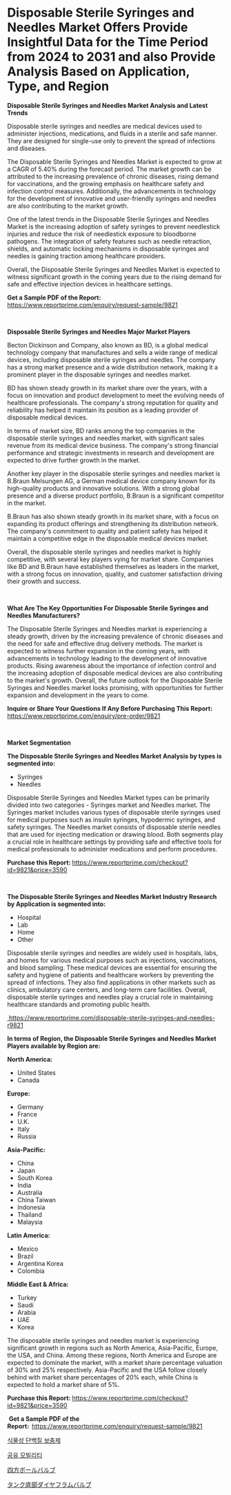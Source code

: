 <p><h1>Disposable Sterile Syringes and Needles Market Offers Provide Insightful Data for the Time Period from 2024 to 2031 and also Provide Analysis Based on Application, Type, and Region</h1></p><p><strong>Disposable Sterile Syringes and Needles Market Analysis and Latest Trends</strong></p>
<p><p>Disposable sterile syringes and needles are medical devices used to administer injections, medications, and fluids in a sterile and safe manner. They are designed for single-use only to prevent the spread of infections and diseases.</p><p>The Disposable Sterile Syringes and Needles Market is expected to grow at a CAGR of 5.40% during the forecast period. The market growth can be attributed to the increasing prevalence of chronic diseases, rising demand for vaccinations, and the growing emphasis on healthcare safety and infection control measures. Additionally, the advancements in technology for the development of innovative and user-friendly syringes and needles are also contributing to the market growth.</p><p>One of the latest trends in the Disposable Sterile Syringes and Needles Market is the increasing adoption of safety syringes to prevent needlestick injuries and reduce the risk of needlestick exposure to bloodborne pathogens. The integration of safety features such as needle retraction, shields, and automatic locking mechanisms in disposable syringes and needles is gaining traction among healthcare providers.</p><p>Overall, the Disposable Sterile Syringes and Needles Market is expected to witness significant growth in the coming years due to the rising demand for safe and effective injection devices in healthcare settings.</p></p>
<p><strong>Get a Sample PDF of the Report:&nbsp;</strong> <a href="https://www.reportprime.com/enquiry/request-sample/9821">https://www.reportprime.com/enquiry/request-sample/9821</a></p>
<p>&nbsp;</p>
<p><strong>Disposable Sterile Syringes and Needles Major Market Players</strong></p>
<p><p>Becton Dickinson and Company, also known as BD, is a global medical technology company that manufactures and sells a wide range of medical devices, including disposable sterile syringes and needles. The company has a strong market presence and a wide distribution network, making it a prominent player in the disposable syringes and needles market.</p><p>BD has shown steady growth in its market share over the years, with a focus on innovation and product development to meet the evolving needs of healthcare professionals. The company's strong reputation for quality and reliability has helped it maintain its position as a leading provider of disposable medical devices.</p><p>In terms of market size, BD ranks among the top companies in the disposable sterile syringes and needles market, with significant sales revenue from its medical device business. The company's strong financial performance and strategic investments in research and development are expected to drive further growth in the market.</p><p>Another key player in the disposable sterile syringes and needles market is B.Braun Melsungen AG, a German medical device company known for its high-quality products and innovative solutions. With a strong global presence and a diverse product portfolio, B.Braun is a significant competitor in the market.</p><p>B.Braun has also shown steady growth in its market share, with a focus on expanding its product offerings and strengthening its distribution network. The company's commitment to quality and patient safety has helped it maintain a competitive edge in the disposable medical devices market.</p><p>Overall, the disposable sterile syringes and needles market is highly competitive, with several key players vying for market share. Companies like BD and B.Braun have established themselves as leaders in the market, with a strong focus on innovation, quality, and customer satisfaction driving their growth and success.</p></p>
<p>&nbsp;</p>
<p><strong>What Are The Key Opportunities For Disposable Sterile Syringes and Needles Manufacturers?</strong></p>
<p><p>The Disposable Sterile Syringes and Needles market is experiencing a steady growth, driven by the increasing prevalence of chronic diseases and the need for safe and effective drug delivery methods. The market is expected to witness further expansion in the coming years, with advancements in technology leading to the development of innovative products. Rising awareness about the importance of infection control and the increasing adoption of disposable medical devices are also contributing to the market's growth. Overall, the future outlook for the Disposable Sterile Syringes and Needles market looks promising, with opportunities for further expansion and development in the years to come.</p></p>
<p><strong>Inquire or Share Your Questions If Any Before Purchasing This Report:</strong> <a href="https://www.reportprime.com/enquiry/pre-order/9821">https://www.reportprime.com/enquiry/pre-order/9821</a></p>
<p>&nbsp;</p>
<p><strong>Market Segmentation</strong></p>
<p><strong>The Disposable Sterile Syringes and Needles Market Analysis by types is segmented into:</strong></p>
<p><ul><li>Syringes</li><li>Needles</li></ul></p>
<p><p>Disposable Sterile Syringes and Needles Market types can be primarily divided into two categories - Syringes market and Needles market. The Syringes market includes various types of disposable sterile syringes used for medical purposes such as insulin syringes, hypodermic syringes, and safety syringes. The Needles market consists of disposable sterile needles that are used for injecting medication or drawing blood. Both segments play a crucial role in healthcare settings by providing safe and effective tools for medical professionals to administer medications and perform procedures.</p></p>
<p><strong>Purchase this Report:&nbsp;</strong><a href="https://www.reportprime.com/checkout?id=9821&price=3590">https://www.reportprime.com/checkout?id=9821&price=3590</a></p>
<p>&nbsp;</p>
<p><strong>The Disposable Sterile Syringes and Needles Market Industry Research by Application is segmented into:</strong></p>
<p><ul><li>Hospital</li><li>Lab</li><li>Home</li><li>Other</li></ul></p>
<p><p>Disposable sterile syringes and needles are widely used in hospitals, labs, and homes for various medical purposes such as injections, vaccinations, and blood sampling. These medical devices are essential for ensuring the safety and hygiene of patients and healthcare workers by preventing the spread of infections. They also find applications in other markets such as clinics, ambulatory care centers, and long-term care facilities. Overall, disposable sterile syringes and needles play a crucial role in maintaining healthcare standards and promoting public health.</p></p>
<p><a href="https://www.reportprime.com/disposable-sterile-syringes-and-needles-r9821">&nbsp;https://www.reportprime.com/disposable-sterile-syringes-and-needles-r9821</a></p>
<p><strong>In terms of Region, the Disposable Sterile Syringes and Needles Market Players available by Region are:</strong></p>
<p>
    <p> <strong> North America: </strong>
        <ul>
            <li>United States</li>
            <li>Canada</li>
        </ul>
        </p> 
    <p> <strong> Europe: </strong>
        <ul>
            <li>Germany</li>
            <li>France</li>
            <li>U.K.</li>
            <li>Italy</li>
            <li>Russia</li>
        </ul>
        </p> 
    <p> <strong> Asia-Pacific: </strong>
        <ul>
            <li>China</li>
            <li>Japan</li>
            <li>South Korea</li>
            <li>India</li>
            <li>Australia</li>
            <li>China Taiwan</li>
            <li>Indonesia</li>
            <li>Thailand</li>
            <li>Malaysia</li>
        </ul>
        </p> 
    <p> <strong> Latin America: </strong>
        <ul>
            <li>Mexico</li>
            <li>Brazil</li>
            <li>Argentina Korea</li>
            <li>Colombia</li>
        </ul>
        </p> 
    <p> <strong> Middle East & Africa: </strong>
        <ul>
            <li>Turkey</li>
            <li>Saudi</li>
            <li>Arabia</li>
            <li>UAE</li>
            <li>Korea</li>
        </ul>
    </p>
    </p>
<p><p>The disposable sterile syringes and needles market is experiencing significant growth in regions such as North America, Asia-Pacific, Europe, the USA, and China. Among these regions, North America and Europe are expected to dominate the market, with a market share percentage valuation of 30% and 25% respectively. Asia-Pacific and the USA follow closely behind with market share percentages of 20% each, while China is expected to hold a market share of 5%.</p></p>
<p><strong>Purchase this Report: </strong><a href="https://www.reportprime.com/checkout?id=9821&price=3590">https://www.reportprime.com/checkout?id=9821&price=3590</a></p>
<p>&nbsp;<strong>Get a Sample PDF of the Report:&nbsp;&nbsp;</strong><a href="https://www.reportprime.com/enquiry/request-sample/9821">https://www.reportprime.com/enquiry/request-sample/9821</a></p>
<p><strong></strong></p>
<p><p><a href="https://medium.com/@heatherelasquez5675/%EC%8B%9D%EB%AC%BC%EC%84%B1-%EB%8B%A8%EB%B0%B1%EC%A7%88-%EB%B3%B4%EC%B6%A9%EC%A0%9C-%EC%8B%9C%EC%9E%A5-%EC%8B%9C%EC%9E%A5-cagr-%EC%8B%9C%EC%9E%A5-%ED%8A%B8%EB%A0%8C%EB%93%9C-%EB%B0%8F-%EC%84%B1%EC%9E%A5-%EC%A0%84%EB%9E%B5%EC%97%90-%EB%8C%80%ED%95%9C-%ED%86%B5%EC%B0%B0%EB%A0%A5-aeca48d5f04c">식물성 단백질 보충제</a></p><p><a href="https://medium.com/@genius6587678/%EA%B3%B5%EC%9C%A0%EC%9D%B4%EB%8F%99%EC%84%B1-%EC%8B%9C%EC%9E%A5-%EC%9C%A0%ED%98%95-%EC%9D%91%EC%9A%A9-%EB%B0%8F-%EC%A7%80%EB%A6%AC%EB%B3%84-%EC%A2%85%ED%95%A9-%ED%8F%89%EA%B0%80-3e057aeff0a0">공유 모빌리티</a></p><p><a href="https://medium.com/@jarredmertz53/4%E3%82%A6%E3%82%A7%E3%82%A4%E3%83%9C%E3%83%BC%E3%83%AB%E3%83%90%E3%83%AB%E3%83%96%E5%B8%82%E5%A0%B4-2031%E5%B9%B4%E3%81%BE%E3%81%A7%E3%81%AE%E6%88%90%E5%8A%9F%E3%81%99%E3%82%8B%E3%83%93%E3%82%B8%E3%83%8D%E3%82%B9%E6%88%A6%E7%95%A5%E3%81%AE%E9%8D%B5-eec98e46a587">四方ボールバルブ</a></p><p><a href="https://medium.com/@thomasbaker655/%E3%82%BF%E3%83%B3%E3%82%AF%E5%BA%95%E9%83%A8%E3%83%80%E3%82%A4%E3%83%A4%E3%83%95%E3%83%A9%E3%83%A0%E5%BC%81%E5%B8%82%E5%A0%B4-%E6%88%90%E5%8A%9F%E3%81%99%E3%82%8B%E3%83%93%E3%82%B8%E3%83%8D%E3%82%B9%E6%88%A6%E7%95%A5%E3%81%AE%E9%8D%B52031%E5%B9%B4%E3%81%BE%E3%81%A7%E3%81%AE%E4%BA%88%E6%B8%AC-9a26c8d4bd69">タンク底部ダイヤフラムバルブ</a></p></p>